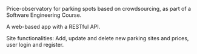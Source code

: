 Price-observatory for parking spots based on crowdsourcing, as part of a Software Engineering Course.

A web-based app with a RESTful API.

Site functionalities: Add, update and delete new parking sites and prices, user login and register.
